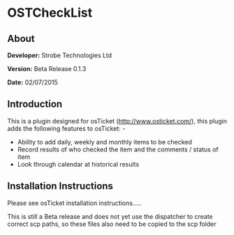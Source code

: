 # OSTCheckList

## About
**Developer:** Strobe Technologies Ltd

**Version:** Beta Release 0.1.3

**Date:** 02/07/2015

## Introduction
This is a plugin designed for osTicket (http://www.osticket.com/), this plugin adds
the following features to osTicket: -
* Ability to add daily, weekly and monthly items to be checked
* Record results of who checked the item and the comments / status of item
* Look through calendar at historical results

## Installation Instructions
Please see osTicket installation instructions.....

This is still a Beta release and does not yet use the dispatcher to create correct scp paths, so these files also need to
be copied to the scp folder